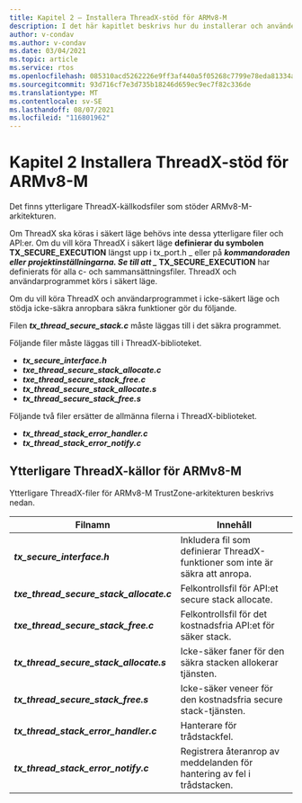 ```yaml
---
title: Kapitel 2 – Installera ThreadX-stöd för ARMv8-M
description: I det här kapitlet beskrivs hur du installerar och använder ThreadX-källkoden för ARMv8-M-arkitekturen.
author: v-condav
ms.author: v-condav
ms.date: 03/04/2021
ms.topic: article
ms.service: rtos
ms.openlocfilehash: 085310acd5262226e9ff3af440a5f05268c7799e78eda81334a13b736222b95c
ms.sourcegitcommit: 93d716cf7e3d735b18246d659ec9ec7f82c336de
ms.translationtype: MT
ms.contentlocale: sv-SE
ms.lasthandoff: 08/07/2021
ms.locfileid: "116801962"
---
```

#  <a name="chapter-2--installing-threadx-support-for-armv8-m"></a>Kapitel 2 Installera ThreadX-stöd för ARMv8-M

Det finns ytterligare ThreadX-källkodsfiler som stöder ARMv8-M-arkitekturen.

Om ThreadX ska köras i säkert läge behövs inte dessa ytterligare filer och API:er. Om du vill köra ThreadX i säkert läge **definierar du symbolen TX_SECURE_EXECUTION** längst upp i tx_port.h _ eller på ***kommandoraden eller projektinställningarna. Se till att _* TX_SECURE_EXECUTION** har definierats för alla c- och sammansättningsfiler. ThreadX och användarprogrammet körs i säkert läge.

Om du vill köra ThreadX och användarprogrammet i icke-säkert läge och stödja icke-säkra anropbara säkra funktioner gör du följande.

Filen ***tx_thread_secure_stack.c*** måste läggas till i det säkra programmet.

Följande filer måste läggas till i ThreadX-biblioteket.

- ***tx_secure_interface.h***
- ***txe_thread_secure_stack_allocate.c***
- ***txe_thread_secure_stack_free.c***
- ***tx_thread_secure_stack_allocate.s***
- ***tx_thread_secure_stack_free.s***

Följande två filer ersätter de allmänna filerna i ThreadX-biblioteket.

- ***tx_thread_stack_error_handler.c***
- ***tx_thread_stack_error_notify.c***

## <a name="additional-threadx-sources-for-armv8-m"></a>Ytterligare ThreadX-källor för ARMv8-M

Ytterligare ThreadX-filer för ARMv8-M TrustZone-arkitekturen beskrivs nedan.

  | **Filnamn**                            | **Innehåll**                                                        |
  |------------------------------------------|---------------------------------------------------------------------|
  | ***tx_secure_interface.h***              | Inkludera fil som definierar ThreadX-funktioner som inte är säkra att anropa. |
  | ***txe_thread_secure_stack_allocate.c*** |  Felkontrollsfil för API:et secure stack allocate. |
  | ***txe_thread_secure_stack_free.c***     |  Felkontrollsfil för det kostnadsfria API:et för säker stack. |
  | ***tx_thread_secure_stack_allocate.s***  |  Icke-säker faner för den säkra stacken allokerar tjänsten. |
  | ***tx_thread_secure_stack_free.s***      |  Icke-säker veneer för den kostnadsfria secure stack-tjänsten. |
  | ***tx_thread_stack_error_handler.c***    |  Hanterare för trådstackfel. |
  | ***tx_thread_stack_error_notify.c***     |  Registrera återanrop av meddelanden för hantering av fel i trådstacken. |

